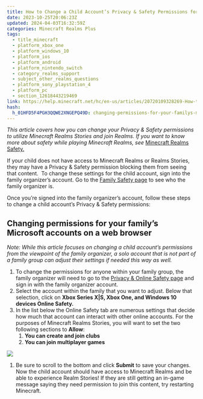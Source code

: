 ```yaml
---
title: How to Change a Child Account’s Privacy & Safety Permissions for Minecraft Realms Stories
date: 2023-10-25T20:06:23Z
updated: 2024-04-03T16:32:59Z
categories: Minecraft Realms Plus
tags:
  - title_minecraft
  - platform_xbox_one
  - platform_windows_10
  - platform_ios
  - platform_android
  - platform_nintendo_switch
  - category_realms_support
  - subject_other_realms_questions
  - platform_sony_playstation_4
  - platform_pc
  - section_12618443219469
link: https://help.minecraft.net/hc/en-us/articles/20720109328269-How-to-Change-a-Child-Account-s-Privacy-Safety-Permissions-for-Minecraft-Realms-Stories
hash:
  h_01HFD5F4PGH3QQWE2XNGEPQ49D: changing-permissions-for-your-familys-microsoft-accounts-on-a-web-browser
---
```


*This article covers how you can change your Privacy & Safety permissions to utilize Minecraft Realms Stories and join Realms. If you want to know more about safety while playing Minecraft Realms, see* [Minecraft Realms Safety.](../Minecraft-Bedrock-Edition/Minecraft-Realms-Safety.md)

If your child does not have access to Minecraft Realms or Realms Stories, they may have a Privacy & Safety permission blocking them from seeing that content.  To change these settings for the child account, sign into the family organizer’s account. Go to the [Family Safety page](https://account.microsoft.com/family/home?ref=xboxsupport&refd=support.xbox.com) to see who the family organizer is.

Once you’re signed into the family organizer’s account, follow these steps to change a child account’s Privacy & Safety permissions:

## Changing permissions for your family’s Microsoft accounts on a web browser

*Note: While this article focuses on changing a child account’s permissions from the viewpoint of the family organizer, a solo account that is not part of a family group can adjust their settings if needed this way as well.*

1.  To change the permissions for anyone within your family group, the family organizer will need to go to the [Privacy & Online Safety page](https://account.xbox.com/en-us/settings?gamertag=REV+X+SHADOWS&activetab=main%3aprivacytab) and sign in with the family organizer account. 
2.  Select the account within the family that you want to adjust. Below that selection, click on **Xbox Series X\|S, Xbox One, and Windows 10 devices Online Safety.**
3.  In the list below the Online Safety tab are numerous settings that decide how much that account can interact with other online accounts. For the purposes of Minecraft Realms Stories, you will want to set the two following sections to **Allow**:
    1.  **You can create and join clubs**
    2.  **You can join multiplayer games**

![](https://minecrafthelp.zendesk.com/hc/article_attachments/21412047830285)

1.  Be sure to scroll to the bottom and click **Submit** to save your changes. Now the child account should have access to Minecraft Realms and be able to experience Realm Stories! If they are still getting an in-game message saying they need permission to join this content, try restarting Minecraft.
